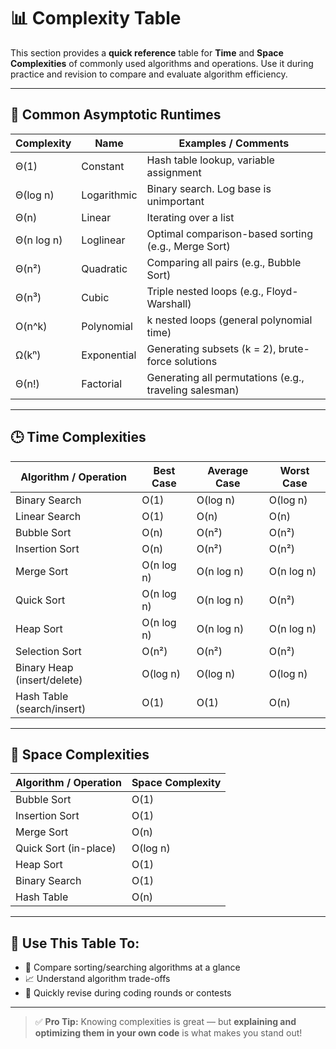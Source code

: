 # 📊 Complexity Table

This section provides a **quick reference** table for **Time** and **Space Complexities** of commonly used algorithms and operations. Use it during practice and revision to compare and evaluate algorithm efficiency.

---

## 🔢 Common Asymptotic Runtimes

| Complexity | Name        | Examples / Comments                                    |
| ---------- | ----------- | ------------------------------------------------------ |
| Θ(1)       | Constant    | Hash table lookup, variable assignment                 |
| Θ(log n)   | Logarithmic | Binary search. Log base is unimportant                 |
| Θ(n)       | Linear      | Iterating over a list                                  |
| Θ(n log n) | Loglinear   | Optimal comparison-based sorting (e.g., Merge Sort)    |
| Θ(n²)      | Quadratic   | Comparing all pairs (e.g., Bubble Sort)                |
| Θ(n³)      | Cubic       | Triple nested loops (e.g., Floyd-Warshall)             |
| O(n^k)     | Polynomial  | k nested loops (general polynomial time)               |
| Ω(kⁿ)      | Exponential | Generating subsets (k = 2), brute-force solutions      |
| Θ(n!)      | Factorial   | Generating all permutations (e.g., traveling salesman) |

---

## 🕒 Time Complexities

| Algorithm / Operation       | Best Case  | Average Case | Worst Case |
| --------------------------- | ---------- | ------------ | ---------- |
| Binary Search               | O(1)       | O(log n)     | O(log n)   |
| Linear Search               | O(1)       | O(n)         | O(n)       |
| Bubble Sort                 | O(n)       | O(n²)        | O(n²)      |
| Insertion Sort              | O(n)       | O(n²)        | O(n²)      |
| Merge Sort                  | O(n log n) | O(n log n)   | O(n log n) |
| Quick Sort                  | O(n log n) | O(n log n)   | O(n²)      |
| Heap Sort                   | O(n log n) | O(n log n)   | O(n log n) |
| Selection Sort              | O(n²)      | O(n²)        | O(n²)      |
| Binary Heap (insert/delete) | O(log n)   | O(log n)     | O(log n)   |
| Hash Table (search/insert)  | O(1)       | O(1)         | O(n)       |

---

## 🧠 Space Complexities

| Algorithm / Operation | Space Complexity |
| --------------------- | ---------------- |
| Bubble Sort           | O(1)             |
| Insertion Sort        | O(1)             |
| Merge Sort            | O(n)             |
| Quick Sort (in-place) | O(log n)         |
| Heap Sort             | O(1)             |
| Binary Search         | O(1)             |
| Hash Table            | O(n)             |

---

## 📌 Use This Table To:

- 🧠 Compare sorting/searching algorithms at a glance
- 📈 Understand algorithm trade-offs
- 🔁 Quickly revise during coding rounds or contests

---

> ✅ **Pro Tip:** Knowing complexities is great — but **explaining and optimizing them in your own code** is what makes you stand out!

